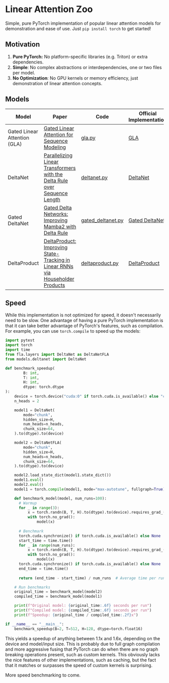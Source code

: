 # Linear Attention Zoo

Simple, pure PyTorch implementation of popular linear attention models for demonstration and ease of use. Just `pip install torch` to get started!

## Motivation

1. **Pure PyTorch:** No platform-specific libraries (e.g. Triton) or extra dependencies.
2. **Simple**: No complex abstractions or interdependencies, one or two files per model.
3. **No Optimization**: No GPU kernels or memory efficiency, just demonstration of linear attention concepts.

## Models

| Model | Paper | Code | Official Implementation |
|-------|-------|------| ---------------------|
| Gated Linear Attention (GLA) | [Gated Linear Attention for Sequence Modeling](https://arxiv.org/abs/2312.06635) | [gla.py](models/gla.py) | [GLA](https://github.com/berlino/gated_linear_attention) |
| DeltaNet | [Parallelizing Linear Transformers with the Delta Rule over Sequence Length](https://arxiv.org/abs/2406.06484) | [deltanet.py](models/deltanet.py) | [DeltaNet](https://github.com/fla-org/flash-linear-attention/blob/main/fla/layers/delta_net.py) |
| Gated DeltaNet | [Gated Delta Networks: Improving Mamba2 with Delta Rule](https://arxiv.org/abs/2412.06464) |[gated_deltanet.py](models/gated_deltanet.py) | [Gated DeltaNet](https://github.com/fla-org/flash-linear-attention/tree/main/fla/ops/gated_delta_rule) |
| DeltaProduct | [DeltaProduct: Improving State-Tracking in Linear RNNs via Householder Products](https://arxiv.org/abs/2502.10297) | [deltaproduct.py](models/deltaproduct.py) | [DeltaProduct](https://github.com/fla-org/flash-linear-attention/blob/main/fla/layers/gated_deltaproduct.py) |

## Speed

While this implementation is not optimized for speed, it doesn't necessarily need to be slow. One advantage of having a pure PyTorch implementation is that it can take better advantage of PyTorch's features, such as compilation. For example, you can use `torch.compile` to speed up the models:

```python
import pytest
import torch
import time
from fla.layers import DeltaNet as DeltaNetFLA
from models.deltanet import DeltaNet

def benchmark_speedup(
        B: int,
        T: int,
        H: int,
        dtype: torch.dtype
):
    device = torch.device("cuda:0" if torch.cuda.is_available() else "cpu")
    n_heads = 2

    model1 = DeltaNet(
        mode="chunk",
        hidden_size=H,
        num_heads=n_heads,
        chunk_size=64,
    ).to(dtype).to(device)

    model2 = DeltaNetFLA(
        mode="chunk",
        hidden_size=H,
        num_heads=n_heads,
        chunk_size=64,
    ).to(dtype).to(device)

    model2.load_state_dict(model1.state_dict())
    model1.eval()
    model2.eval()
    model1 = torch.compile(model1, mode="max-autotune", fullgraph=True)

    def benchmark_model(model, num_runs=100):
      # Warmup
      for _ in range(3):
          x = torch.randn(B, T, H).to(dtype).to(device).requires_grad_(True)
          with torch.no_grad():
              model(x)
      
      # Benchmark
      torch.cuda.synchronize() if torch.cuda.is_available() else None
      start_time = time.time()
      for _ in range(num_runs):
          x = torch.randn(B, T, H).to(dtype).to(device).requires_grad_(True)
          with torch.no_grad():
              model(x)
      torch.cuda.synchronize() if torch.cuda.is_available() else None
      end_time = time.time()
      
      return (end_time - start_time) / num_runs  # Average time per run

    # Run benchmarks
    original_time = benchmark_model(model2)
    compiled_time = benchmark_model(model1)

    print(f"Original model: {original_time:.6f} seconds per run")
    print(f"Compiled model: {compiled_time:.6f} seconds per run")
    print(f"Speedup: {original_time / compiled_time:.2f}x")

if __name__ == "__main__":
    benchmark_speedup(B=2, T=512, H=128, dtype=torch.float16)
```

This yields a speedup of anything between 1.1x and 1.6x, depending on the device and model/input size. This is probably due to full graph compilation and more aggressive fusing that PyTorch can do when there are no graph breaking operations present, such as custom kernels. This obviously lacks the nice features of other implementations, such as caching, but the fact that it matches or surpasses the speed of custom kernels is surprising.

More speed benchmarking to come.
